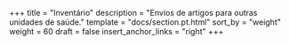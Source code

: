 +++
title = "Inventário"
description = "Envíos de artigos para outras unidades de saúde."
template = "docs/section.pt.html"
sort_by = "weight"
weight = 60
draft = false
insert_anchor_links = "right"
+++
